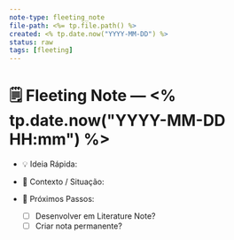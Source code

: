 ```yaml
---
note-type: fleeting_note
file-path: <%= tp.file.path() %>
created: <% tp.date.now("YYYY-MM-DD") %>
status: raw
tags: [fleeting]
---
```


# 🗒️ Fleeting Note — <% tp.date.now("YYYY-MM-DD HH:mm") %>

- 💡 Ideia Rápida: 

- 🧠 Contexto / Situação: 

- 🔁 Próximos Passos:
  - [ ] Desenvolver em Literature Note?
  - [ ] Criar nota permanente?

